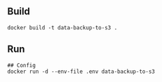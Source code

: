 ## Build

```
docker build -t data-backup-to-s3 .
```

## Run

```
## Config
docker run -d --env-file .env data-backup-to-s3
```
